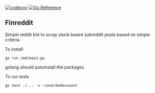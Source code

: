 [![codecov](https://codecov.io/gh/dli-invest/finreddit/branch/main/graph/badge.svg?token=k4Nt2zoxXk)](https://codecov.io/gh/dli-invest/finreddit) [![Go Reference](https://pkg.go.dev/badge/dli-invest/finreddit.svg)](https://pkg.go.dev/dli-invest/finreddit)

## Finreddit

Simple reddit bot to scrap stock based subreddit posts based on simple criteria.

To install

```
go run cmd/main.go
```

golang should autoinstall the packages.


To run tests

```
go test ./... -v -covermode=count
```